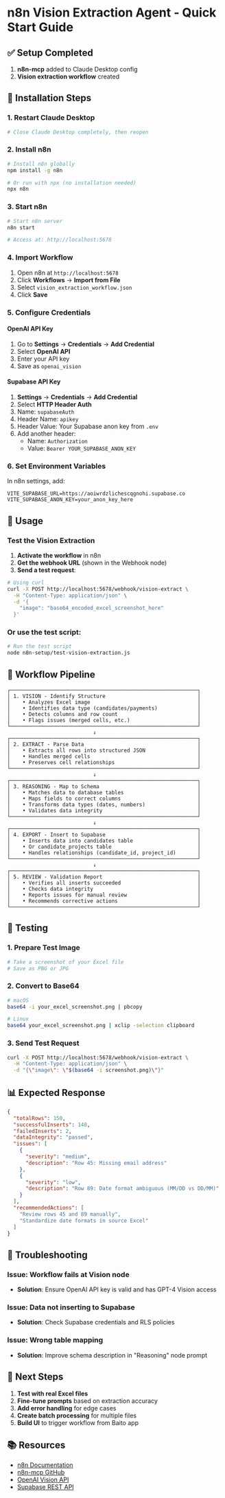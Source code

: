 # n8n Vision Extraction Agent - Quick Start Guide

## ✅ Setup Completed

1. **n8n-mcp** added to Claude Desktop config
2. **Vision extraction workflow** created

## 🚀 Installation Steps

### 1. Restart Claude Desktop
```bash
# Close Claude Desktop completely, then reopen
```

### 2. Install n8n
```bash
# Install n8n globally
npm install -g n8n

# Or run with npx (no installation needed)
npx n8n
```

### 3. Start n8n
```bash
# Start n8n server
n8n start

# Access at: http://localhost:5678
```

### 4. Import Workflow

1. Open n8n at `http://localhost:5678`
2. Click **Workflows** → **Import from File**
3. Select `vision_extraction_workflow.json`
4. Click **Save**

### 5. Configure Credentials

#### OpenAI API Key
1. Go to **Settings** → **Credentials** → **Add Credential**
2. Select **OpenAI API**
3. Enter your API key
4. Save as `openai_vision`

#### Supabase API Key
1. **Settings** → **Credentials** → **Add Credential**
2. Select **HTTP Header Auth**
3. Name: `supabaseAuth`
4. Header Name: `apikey`
5. Header Value: Your Supabase anon key from `.env`
6. Add another header:
   - Name: `Authorization`
   - Value: `Bearer YOUR_SUPABASE_ANON_KEY`

### 6. Set Environment Variables

In n8n settings, add:
```
VITE_SUPABASE_URL=https://aoiwrdzlichescqgnohi.supabase.co
VITE_SUPABASE_ANON_KEY=your_anon_key_here
```

## 📸 Usage

### Test the Vision Extraction

1. **Activate the workflow** in n8n
2. **Get the webhook URL** (shown in the Webhook node)
3. **Send a test request**:

```bash
# Using curl
curl -X POST http://localhost:5678/webhook/vision-extract \
  -H "Content-Type: application/json" \
  -d '{
    "image": "base64_encoded_excel_screenshot_here"
  }'
```

### Or use the test script:

```bash
# Run the test script
node n8n-setup/test-vision-extraction.js
```

## 🔄 Workflow Pipeline

```
┌─────────────────────────────────────────────────────────────┐
│ 1. VISION - Identify Structure                              │
│    • Analyzes Excel image                                   │
│    • Identifies data type (candidates/payments)             │
│    • Detects columns and row count                          │
│    • Flags issues (merged cells, etc.)                      │
└─────────────────────────────────────────────────────────────┘
                            ↓
┌─────────────────────────────────────────────────────────────┐
│ 2. EXTRACT - Parse Data                                     │
│    • Extracts all rows into structured JSON                 │
│    • Handles merged cells                                   │
│    • Preserves cell relationships                           │
└─────────────────────────────────────────────────────────────┘
                            ↓
┌─────────────────────────────────────────────────────────────┐
│ 3. REASONING - Map to Schema                                │
│    • Matches data to database tables                        │
│    • Maps fields to correct columns                         │
│    • Transforms data types (dates, numbers)                 │
│    • Validates data integrity                               │
└─────────────────────────────────────────────────────────────┘
                            ↓
┌─────────────────────────────────────────────────────────────┐
│ 4. EXPORT - Insert to Supabase                              │
│    • Inserts data into candidates table                     │
│    • Or candidate_projects table                            │
│    • Handles relationships (candidate_id, project_id)       │
└─────────────────────────────────────────────────────────────┘
                            ↓
┌─────────────────────────────────────────────────────────────┐
│ 5. REVIEW - Validation Report                               │
│    • Verifies all inserts succeeded                         │
│    • Checks data integrity                                  │
│    • Reports issues for manual review                       │
│    • Recommends corrective actions                          │
└─────────────────────────────────────────────────────────────┘
```

## 🧪 Testing

### 1. Prepare Test Image
```bash
# Take a screenshot of your Excel file
# Save as PNG or JPG
```

### 2. Convert to Base64
```bash
# macOS
base64 -i your_excel_screenshot.png | pbcopy

# Linux
base64 your_excel_screenshot.png | xclip -selection clipboard
```

### 3. Send Test Request
```bash
curl -X POST http://localhost:5678/webhook/vision-extract \
  -H "Content-Type: application/json" \
  -d "{\"image\": \"$(base64 -i screenshot.png)\"}"
```

## 📊 Expected Response

```json
{
  "totalRows": 150,
  "successfulInserts": 148,
  "failedInserts": 2,
  "dataIntegrity": "passed",
  "issues": [
    {
      "severity": "medium",
      "description": "Row 45: Missing email address"
    },
    {
      "severity": "low",
      "description": "Row 89: Date format ambiguous (MM/DD vs DD/MM)"
    }
  ],
  "recommendedActions": [
    "Review rows 45 and 89 manually",
    "Standardize date formats in source Excel"
  ]
}
```

## 🔧 Troubleshooting

### Issue: Workflow fails at Vision node
- **Solution**: Ensure OpenAI API key is valid and has GPT-4 Vision access

### Issue: Data not inserting to Supabase
- **Solution**: Check Supabase credentials and RLS policies

### Issue: Wrong table mapping
- **Solution**: Improve schema description in "Reasoning" node prompt

## 🎯 Next Steps

1. **Test with real Excel files**
2. **Fine-tune prompts** based on extraction accuracy
3. **Add error handling** for edge cases
4. **Create batch processing** for multiple files
5. **Build UI** to trigger workflow from Baito app

## 📚 Resources

- [n8n Documentation](https://docs.n8n.io/)
- [n8n-mcp GitHub](https://github.com/czlonkowski/n8n-mcp)
- [OpenAI Vision API](https://platform.openai.com/docs/guides/vision)
- [Supabase REST API](https://supabase.com/docs/guides/api)
